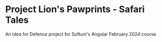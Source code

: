 # Project Lion's Pawprints - Safari Tales
An idea for Defence project for Softuni's Angular February 2024 course.
